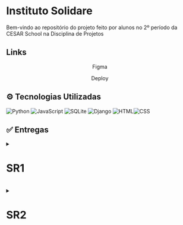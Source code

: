 # Instituto Solidare

Bem-vindo ao repositório do projeto feito por alunos no 2º período da CESAR School na Disciplina de Projetos
<br>

## Links
  <p style="text-align: center; text-decoration: none;">
    <a href="https://www.figma.com/design/V0WbTg4ZciPOLMuifcNVDr/Prot%C3%B3tipo--Copy-?node-id=0-1&t=k43LuYfNcD9fceEe-1 " style="text-decoration: none;">
      <span>Figma</span>
    </a>
  </p>

  <p style="text-align: center; text-decoration: none;">
    <a href="https://g4bloom.azurewebsites.net/" style="text-decoration: none;">
      <span>Deploy</span>
    </a>
  </p>

  

## ⚙ Tecnologias Utilizadas

![Python](https://img.shields.io/badge/Python-3776AB?style=for-the-badge&logo=python&logoColor=white)
![JavaScript](https://img.shields.io/badge/JavaScript-F7DF1E?style=for-the-badge&logo=javascript&logoColor=black)
![SQLite](https://img.shields.io/badge/SQLite-003B57?style=for-the-badge&logo=sqlite&logoColor=white)
![Django](https://img.shields.io/badge/Django-092E20?style=for-the-badge&logo=django&logoColor=white)
![HTML](https://img.shields.io/badge/HTML5-E34F26?style=for-the-badge&logo=html5&logoColor=white)![CSS](https://img.shields.io/badge/CSS3-1572B6?style=for-the-badge&logo=css3&logoColor=white)

## ✅ Entregas

<details>
<summary><h1>SR1</h1></summary> 
  <p style="text-align: center; text-decoration: none;">
    <a href="https://miro.com/app/board/uXjVI_qNn9w=/?share_link_id=843219160909" 
    style="text-decoration: none;">
      <span>Diagrama de atividades</span>
    </a>
  </p>

  <p style="text-align: center; text-decoration: none;">
    <a href="https://docs.google.com/document/d/1dDLGIUTO0JjhBM0MEkPi2VQC7cnx2jSQo9t2jBP55z8/edit?usp=sharing" style="text-decoration: none;">
      <span>Relatório Programação em Par</span>
    </a>
  </p>
  
  <p style="text-align: center; text-decoration: none;">
    <a href="https://docs.google.com/document/d/118fDORp-AMhUfvoctiRDJJBUXZchASk9owDDJVZj6Sw/edit?usp=drivesdk" style="text-decoration: none;">
      <span>Histórias de usuário</span>
    </a>
  </p>

  ## Screencast Deploy
  https://github.com/user-attachments/assets/085a583c-76a7-4e99-b9f2-0978c5710d47

  ## Screencast do Protótipo de Baixa Fidelidade
  https://github.com/user-attachments/assets/b56073a1-89cd-430d-a301-50b0f15d593f
  ## Issue/Bugtracker
  ![bucktracker](https://github.com/user-attachments/assets/bc61c645-5877-4ee8-9d73-ded482888d91)
</details>
<br>

<details>
<summary><h1>SR2</h1></summary> 
<p align="center">
    
  <a href="https://projetobloom-eug9arcadbdxbfhc.brazilsouth-01.azurewebsites.net/">
    <img src="https://img.shields.io/badge/Azure-0089D6?style=for-the-badge&logo=microsoft-azure&logoColor=white" />
  </a>
  
  <a href="https://docs.google.com/document/d/1dDLGIUTO0JjhBM0MEkPi2VQC7cnx2jSQo9t2jBP55z8/edit?tab=t.0">
    <img src="https://img.shields.io/badge/Programação em Par-blue?style=for-the-badge&logo=google-docs&logoColor=white" />
  </a>

  <a href="https://docs.google.com/document/d/118fDORp-AMhUfvoctiRDJJBUXZchASk9owDDJVZj6Sw/edit?usp=drivesdk">
    <img src="https://img.shields.io/badge/Histórias-blue?style=for-the-badge&logo=google-docs&logoColor=white" />
  </a>
  
  <a href="https://miro.com/app/board/uXjVI_qNn9w=/?focusWidget=3458764625530722858">
    <img src="https://img.shields.io/badge/Diagrama de Atividades-black?style=for-the-badge&logo=miro&logoColor=yellow" />
  </a>
</p>

## Screencasts
<p align="center">
  <a href="https://youtu.be/2fK3jZsZv-Y">
    <img src="https://img.shields.io/badge/Deploy-FF0000?style=for-the-badge&logo=youtube&logoColor=white" />
  </a>

  <a href="#">
    <img src="https://img.shields.io/badge/Protótipo-555C5B?style=for-the-badge&logo=figma&logoColor=white" />
  </a>
  
  <a href="https://youtu.be/VXYqdj3mGbw">
    <img src="https://img.shields.io/badge/Cypress-00800?style=for-the-badge&logo=cypress&logoColor=white" />
  </a>

  <a href="https://youtu.be/laYEkd9KInE">
    <img src="https://img.shields.io/badge/CI/CD-000000?style=for-the-badge&logo=gnu-bash&logoColor=white" />
  </a>
</p>

## Issue/Bugtracker

  
</details>
<br>
